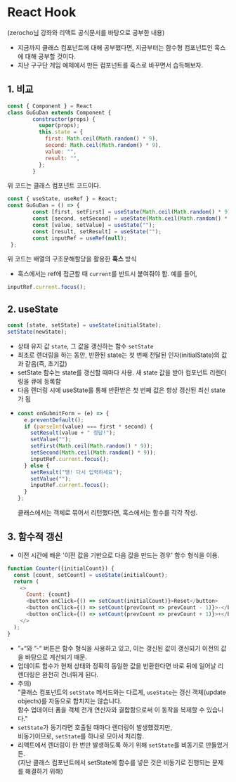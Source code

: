 # React Hook
(zerocho님 강좌와 리액트 공식문서를 바탕으로 공부한 내용)  
- 지금까지 클래스 컴포넌트에 대해 공부했다면, 지금부터는 함수형 컴포넌트인 훅스에 대해 공부할 것이다.  
- 지난 구구단 게임 예제에서 만든 컴포넌트를 훅스로 바꾸면서 습득해보자.
## 1. 비교
```javascript
const { Component } = React
class GuGuDan extends Component {
        constructor(props) {
          super(props);
          this.state = {
            first: Math.ceil(Math.random() * 9),
            second: Math.ceil(Math.random() * 9),
            value: "",
            result: "",
          };
        }
```
위 코드는 클래스 컴포넌트 코드이다.
```javascript
const { useState, useRef } = React;
const GuGuDan = () => {
        const [first, setFirst] = useState(Math.ceil(Math.random() * 9));
        const [second, setSecond] = useState(Math.ceil(Math.random() * 9));
        const [value, setValue] = useState("");
        const [result, setResult] = useState("");
        const inputRef = useRef(null);
 };
```
위 코드는 배열의 구조분해할당을 활용한 **훅스** 방식  
  - 훅스에서는 ref에 접근할 때 `current`를 반드시 붙여줘야 함. 예를 들어,
  ```javascript
  inputRef.current.focus();
  ```

## 2. useState
```javascript
const [state, setState] = useState(initialState);
setState(newState);
```
- 상태 유지 값 `state`, 그 값을 갱신하는 함수 `setState`  
- 최초로 렌더링을 하는 동안, 반환된 state는 첫 번째 전달된 인자(initialState)의 값과 같음(즉, 초기값)
- setState 함수는 state를 갱신할 때마다 사용. 새 state 값을 받아 컴포넌트 리렌더링을 큐에 등록함
- 다음 렌더링 시에 useState를 통해 반환받은 첫 번째 값은 항상 갱신된 최신 state가 됨
- ```javascript
  const onSubmitForm = (e) => {
    e.preventDefault();
    if (parseInt(value) === first * second) {
      setResult(value + " 정답!");
      setValue("");
      setFirst(Math.ceil(Math.random() * 9));
      setSecond(Math.ceil(Math.random() * 9));
      inputRef.current.focus();
    } else {
      setResult("땡! 다시 입력하세요");
      setValue("");
      inputRef.current.focus();
    }
  };
  ```  
  클래스에서는 객체로 묶어서 리턴했다면, 훅스에서는 함수를 각각 작성.

## 3. 함수적 갱신
- 이전 시간에 배운 '이전 값을 기반으로 다음 값을 만드는 경우' 함수 형식을 이용.
```javascript
function Counter({initialCount}) {
  const [count, setCount] = useState(initialCount);
  return (
    <>
      Count: {count}
      <button onClick={() => setCount(initialCount)}>Reset</button>
      <button onClick={() => setCount(prevCount => prevCount - 1)}>-</button>
      <button onClick={() => setCount(prevCount => prevCount + 1)}>+</button>
    </>
  );
}
```
- ”+“와 ”-” 버튼은 함수 형식을 사용하고 있고, 이는 갱신된 값이 갱신되기 이전의 값을 바탕으로 계산되기 때문. 
- 업데이트 함수가 현재 상태와 정확히 동일한 값을 반환한다면 바로 뒤에 일어날 리렌더링은 완전히 건너뛰게 된다.
- 주의)  
  "클래스 컴포넌트의 `setState` 메서드와는 다르게, `useState`는 갱신 객체(update objects)를 자동으로 합치지는 않습니다.   
  함수 업데이터 폼을 객체 전개 연산자와 결합함으로써 이 동작을 복제할 수 있습니다."
- `setState`가 동기라면 호출될 때마다 렌더링이 발생했겠지만,  
  비동기이므로, `setState`를 하나로 모아서 처리함.  
- 리액트에서 렌더링이 한 번만 발생하도록 하기 위해 `setState`를 비동기로 만들었거든.  
  (지난 클래스 컴포넌트에서 setState에 함수를 넣은 것은 비동기로 진행되는 문제를 해결하기 위해)
